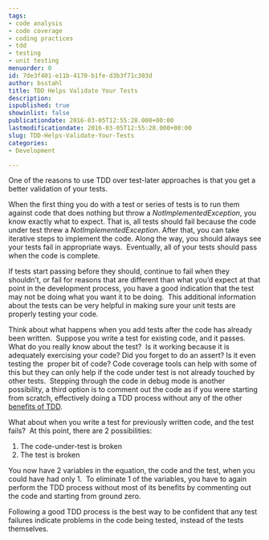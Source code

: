 ```yaml
---
tags:
- code analysis
- code coverage
- coding practices
- tdd
- testing
- unit testing
menuorder: 0
id: 7de3f401-e11b-4170-b1fe-d3b3f71c303d
author: bsstahl
title: TDD Helps Validate Your Tests
description: 
ispublished: true
showinlist: false
publicationdate: 2016-03-05T12:55:28.000+00:00
lastmodificationdate: 2016-03-05T12:55:28.000+00:00
slug: TDD-Helps-Validate-Your-Tests
categories:
- Development

---
```

One of the reasons to use TDD over test-later approaches is that you get a better validation of your tests.

When the first thing you do with a test or series of tests is to run them against code that does nothing but throw a *NotImplementedException*, you know exactly what to expect. That is, all tests should fail because the code under test threw a *NotImplementedException*. After that, you can take iterative steps to implement the code. Along the way, you should always see your tests fail in appropriate ways.  Eventually, all of your tests should pass when the code is complete.

If tests start passing before they should, continue to fail when they shouldn’t, or fail for reasons that are different than what you’d expect at that point in the development process, you have a good indication that the test may not be doing what you want it to be doing.  This additional information about the tests can be very helpful in making sure your unit tests are properly testing your code.

Think about what happens when you add tests after the code has already been written.  Suppose you write a test for existing code, and it passes.  What do you really know about the test?  Is it working because it is adequately exercising your code? Did you forget to do an assert? Is it even testing the  proper bit of code? Code coverage tools can help with some of this but they can only help if the code under test is not already touched by other tests.  Stepping through the code in debug mode is another possibility, a third option is to comment out the code as if you were starting from scratch, effectively doing a TDD process without any of the other [benefits of TDD]({PathToRoot}/Pages/Unit-Testing-and-TDD-FAQ.html).

What about when you write a test for previously written code, and the test fails?  At this point, there are 2 possibilities:

1. The code-under-test is broken
2. The test is broken


You now have 2 variables in the equation, the code and the test, when you could have had only 1.  To eliminate 1 of the variables, you have to again perform the TDD process without most of its benefits by commenting out the code and starting from ground zero.

Following a good TDD process is the best way to be confident that any test failures indicate problems in the code being tested, instead of the tests themselves.